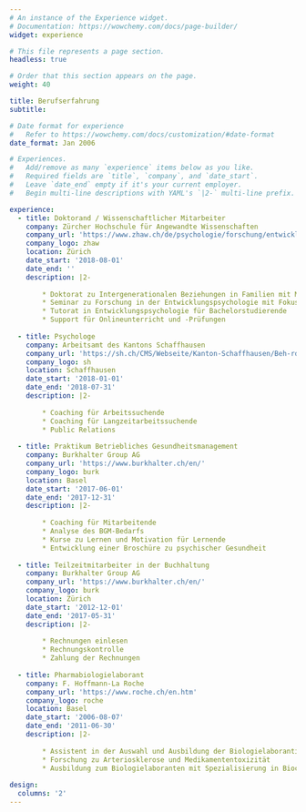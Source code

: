 ```yaml
---
# An instance of the Experience widget.
# Documentation: https://wowchemy.com/docs/page-builder/
widget: experience

# This file represents a page section.
headless: true

# Order that this section appears on the page.
weight: 40

title: Berufserfahrung
subtitle:

# Date format for experience
#   Refer to https://wowchemy.com/docs/customization/#date-format
date_format: Jan 2006

# Experiences.
#   Add/remove as many `experience` items below as you like.
#   Required fields are `title`, `company`, and `date_start`.
#   Leave `date_end` empty if it's your current employer.
#   Begin multi-line descriptions with YAML's `|2-` multi-line prefix.

experience:
  - title: Doktorand / Wissenschaftlicher Mitarbeiter
    company: Zürcher Hochschule für Angewandte Wissenschaften
    company_url: 'https://www.zhaw.ch/de/psychologie/forschung/entwicklungs-und-familienpsychologie/'
    company_logo: zhaw
    location: Zürich
    date_start: '2018-08-01'
    date_end: ''
    description: |2-
        
        * Doktorat zu Intergenerationalen Beziehungen in Familien mit Migrationshintergrund
        * Seminar zu Forschung in der Entwicklungspsychologie mit Fokus auf Migration und psychische Gesundheit
        * Tutorat in Entwicklungspsychologie für Bachelorstudierende
        * Support für Onlineunterricht und -Prüfungen
        
  - title: Psychologe
    company: Arbeitsamt des Kantons Schaffhausen
    company_url: 'https://sh.ch/CMS/Webseite/Kanton-Schaffhausen/Beh-rde/Verwaltung/Volkswirtschaftsdepartement/Arbeitsamt-3858-DE.html'
    company_logo: sh
    location: Schaffhausen
    date_start: '2018-01-01'
    date_end: '2018-07-31'
    description: |2-
        
        * Coaching für Arbeitssuchende
        * Coaching für Langzeitarbeitssuchende
        * Public Relations
  
  - title: Praktikum Betriebliches Gesundheitsmanagement
    company: Burkhalter Group AG
    company_url: 'https://www.burkhalter.ch/en/'
    company_logo: burk
    location: Basel
    date_start: '2017-06-01'
    date_end: '2017-12-31'
    description: |2-
        
        * Coaching für Mitarbeitende
        * Analyse des BGM-Bedarfs
        * Kurse zu Lernen und Motivation für Lernende
        * Entwicklung einer Broschüre zu psychischer Gesundheit
    
  - title: Teilzeitmitarbeiter in der Buchhaltung
    company: Burkhalter Group AG
    company_url: 'https://www.burkhalter.ch/en/'
    company_logo: burk
    location: Zürich
    date_start: '2012-12-01'
    date_end: '2017-05-31'
    description: |2-
        
        * Rechnungen einlesen
        * Rechnungskontrolle
        * Zahlung der Rechnungen
    
  - title: Pharmabiologielaborant
    company: F. Hoffmann-La Roche
    company_url: 'https://www.roche.ch/en.htm'
    company_logo: roche
    location: Basel
    date_start: '2006-08-07'
    date_end: '2011-06-30'
    description: |2-
        
        * Assistent in der Auswahl und Ausbildung der Biologielaborantinnen und -Laboranten
        * Forschung zu Arteriosklerose und Medikamententoxizität
        * Ausbildung zum Biologielaboranten mit Spezialisierung in Biochemie und Molekularbiologie
            
design:
  columns: '2'
---
```

